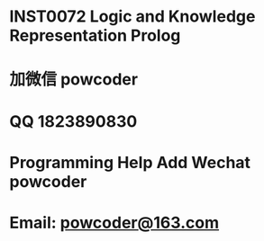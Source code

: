 # INST0072 Logic and Knowledge Representation Prolog
# 加微信 powcoder

# QQ 1823890830

# Programming Help Add Wechat powcoder

# Email: powcoder@163.com

